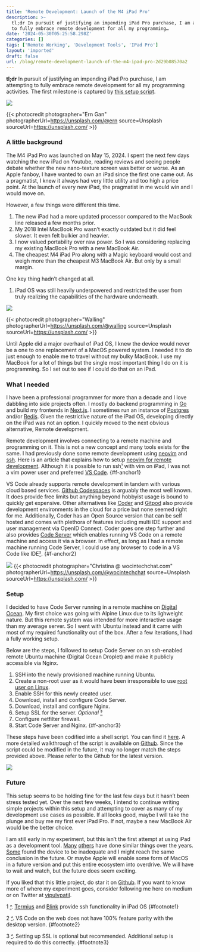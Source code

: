 ```yaml
---
title: 'Remote Development: Launch of the M4 iPad Pro'
description: >-
  tl;dr In pursuit of justifying an impending iPad Pro purchase, I am attempting
  to fully embrace remote development for all my programming…
date: '2024-05-30T05:25:58.298Z'
categories: []
tags: ['Remote Working', 'Development Tools', 'IPad Pro']
layout: 'imported'
draft: false
url: /blog/remote-development-launch-of-the-m4-ipad-pro-2d29b08570a2
---
```


**tl;dr** In pursuit of justifying an impending iPad Pro purchase, I am attempting to fully embrace remote development for all my programming activities. The first milestone is captured by [this setup script](https://github.com/vipulvpatil/code-server-setup).

![](0__FxYgGw__IerFfmbsG.jpg)

{{< photocredit photographer="Ern Gan" photographerUrl=https://unsplash.com/@ern source=Unsplash sourceUrl=https://unsplash.com/ >}}

### A little background

The M4 iPad Pro was launched on May 15, 2024. I spent the next few days watching the new iPad on Youtube, reading reviews and seeing people debate whether the new nano-texture screen was better or worse. As an Apple fanboy, I have wanted to own an iPad since the first one came out. As a pragmatist, I knew it always had very little utility and too high a price point. At the launch of every new iPad, the pragmatist in me would win and I would move on.

However, a few things were different this time.

1.  The new iPad had a more updated processor compared to the MacBook line released a few months prior.
2.  My 2018 Intel MacBook Pro wasn’t exactly outdated but it did feel slower. It even felt bulkier and heavier.
3.  I now valued portability over raw power. So I was considering replacing my existing MacBook Pro with a new MacBook Air.
4.  The cheapest M4 iPad Pro along with a Magic keyboard would cost and weigh more than the cheapest M3 MacBook Air. But only by a small margin.

One key thing hadn’t changed at all.

1.  iPad OS was still heavily underpowered and restricted the user from truly realizing the capabilities of the hardware underneath.

![](0__aONJwBrxhxipEm2p.jpg)

{{< photocredit photographer="Walling" photographerUrl=https://unsplash.com/@walling source=Unsplash sourceUrl=https://unsplash.com/ >}}

Until Apple did a major overhaul of iPad OS, I knew the device would never be a one to one replacement of a MacOS powered system. I needed it to do just enough to enable me to travel without my bulky MacBook. I use my MacBook for a lot of things but the single most important thing I do on it is programming. So I set out to see if I could do that on an iPad.

### What I needed

I have been a professional programmer for more than a decade and I love dabbling into side projects often. I mostly do backend programming in [Go](https://go.dev) and build my frontends in [Next.js](https://nextjs.org). I sometimes run an instance of [Postgres](https://www.postgresql.org) and/or [Redis](https://redis.io). Given the restrictive nature of the iPad OS, developing directly on the iPad was not an option. I quickly moved to the next obvious alternative, Remote development.

Remote development involves connecting to a remote machine and programming on it. This is not a new concept and many tools exists for the same. I had previously done some remote development using [neovim](https://neovim.io) and [ssh](https://www.cloudflare.com/learning/access-management/what-is-ssh/#). Here is an article that explains how to setup [neovim for remote development](https://alpha2phi.medium.com/modern-neovim-lsp-and-remote-development-9b1250ee6aee). Although it is possible to run ssh[¹](#footnote1) with vim on iPad, I was not a vim power user and preferred [VS Code](https://code.visualstudio.com/).
{#f-anchor1}

VS Code already supports remote development in tandem with various cloud based services. [Github Codespaces](https://github.com/features/codespaces) is arguably the most well known. It does provide free limits but anything beyond hobbyist usage is bound to quickly get expensive. Other alternatives like [Coder](https://coder.com) and [Gitpod](https://www.gitpod.io) also provide development environments in the cloud for a price but none seemed right for me. Additionally, Coder has an Open Source version that can be self hosted and comes with plethora of features including multi IDE support and user management via OpenID Connect. Coder goes one step further and also provides [Code Server](https://github.com/coder/code-server) which enables running VS Code on a remote machine and access it via a browser. In effect, as long as I had a remote machine running Code Server, I could use any browser to code in a VS Code like IDE[²](#footnote2).
{#f-anchor2}

![](0__pkPkUc7__FaFqgZ8e.jpg)
{{< photocredit photographer="Christina @ wocintechchat.com" photographerUrl=https://unsplash.com/@wocintechchat source=Unsplash sourceUrl=https://unsplash.com/ >}}

### Setup

I decided to have Code Server running in a remote machine on [Digital Ocean](https://www.digitalocean.com). My first choice was going with Alpine Linux due to its lighweight nature. But this remote system was intended for more interactive usage than my average server. So I went with Ubuntu instead and it came with most of my required functionality out of the box. After a few iterations, I had a fully working setup.

Below are the steps, I followed to setup Code Server on an ssh-enabled remote Ubuntu machine (Digital Ocean Droplet) and make it publicly accessible via Nginx.

1.  SSH into the newly provisioned machine running Ubuntu.
2.  Create a non-root user as it would have been irresponsible to use [root user on Linux](https://askubuntu.com/questions/16178/why-is-it-bad-to-log-in-as-root).
3.  Enable SSH for this newly created user.
4.  Download, install and configure Code Server.
5.  Download, install and configure Nginx.
6.  Setup SSL for the server. _Optional_ [³](#footnote3)
7.  Configure netfilter firewall.
8.  Start Code Server and Nginx.
{#f-anchor3}

These steps have been codified into a shell script. You can find it [here](https://github.com/vipulvpatil/code-server-setup/releases/download/v1.0.1/code-server-setup-1.0.1.tar.gz). A more detailed walkthrough of the script is available on [Github](https://github.com/vipulvpatil/code-server-setup). Since the script could be modified in the future, it may no longer match the steps provided above. Please refer to the Github for the latest version.

![](1__yn2xtyNGhehuVncfSBDGlg.png)

### Future

This setup seems to be holding fine for the last few days but it hasn’t been stress tested yet. Over the next few weeks, I intend to continue writing simple projects within this setup and attempting to cover as many of my development use cases as possible. If all looks good, maybe I will take the plunge and buy me my first ever iPad Pro. If not, maybe a new MacBook Air would be the better choice.

I am still early in my experiment, but this isn’t the first attempt at using iPad as a development tool. [Many](https://lgallardo.com/2022/01/25/ipad-pro-as-a-portable-workstation/) [others](https://arslan.io/2019/01/07/using-the-ipad-pro-as-my-development-machine/) have done similar things over the years. [Some](https://technicallychallenged.substack.com/p/buying-an-ipad-pro-for-coding-was) found the device to be inadequate and I might reach the same conclusion in the future. Or maybe Apple will enable some form of MacOS in a future version and put this entire ecosystem into overdrive. We will have to wait and watch, but the future does seem exciting.

If you liked that this little project, do star it on [Github](https://github.com/vipulvpatil/code-server-setup). If you want to know more of where my experiment goes, consider following me here on medium or on Twitter at [vipulvpatil](https://twitter.com/vipulvpatil).

1 [^](#f-anchor1). [Termius](https://termius.com) and [Blink](https://blink.sh) provide ssh functionality in iPad OS
{#footnote1}

2 [^](#f-anchor2). VS Code on the web does not have 100% feature parity with the desktop version.
{#footnote2}

3 [^](#f-anchor3). Setting up SSL is optional but recommended. Additional setup is required to do this correctly.
{#footnote3}
